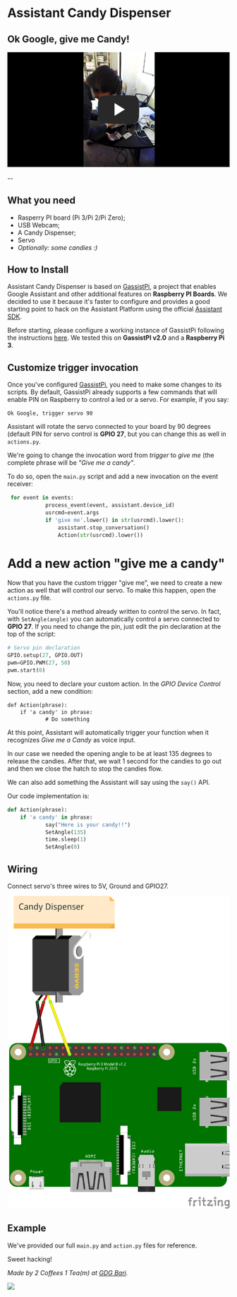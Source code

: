 # Assistant Candy Dispenser
## Ok Google, give me Candy!

[![](https://github.com/2coffees1team/Assistant-Candy-Dispenser/blob/master/video.png)](https://www.youtube.com/watch?v=V4A27NxeOGw)

--
## What you need
 * Rasperry PI board (Pi 3/Pi 2/Pi Zero);
 * USB Webcam;
 * A Candy Dispenser;
 * Servo
 * *Optionally: some candies :)*

## How to Install
Assistant Candy Dispenser is based on [GassistPi](https://github.com/shivasiddharth/GassistPi), a project that enables Google Assistant and other additional features on **Raspberry PI Boards**. We decided to use it because it's faster to configure and provides a good starting point to hack on the Assistant Platform using the official [Assistant SDK](https://developers.google.com/assistant/sdk/).


Before starting, please configure a working instance of GassistPi following the instructions [here](https://github.com/shivasiddharth/GassistPi#first-step--clone-the-project-on-to-pi). We tested this on **GassistPI v2.0** and a **Raspberry Pi 3**.

## Customize trigger invocation
Once you've configured [GassistPi](https://github.com/shivasiddharth/GassistPi#first-step--clone-the-project-on-to-pi), you need to make some changes to its scripts. By default, GassistPi already supports a few commands that will enable PIN on Raspberry to control a led or a servo. For example, if you say:

```
Ok Google, trigger servo 90
```

Assistant will rotate the servo connected to your board by 90 degrees (default PIN for servo control is **GPIO 27**, but you can change this as well in `actions.py`.

We're going to change the invocation word from *trigger* to *give me* (the complete phrase will be *"Give me a candy"*.

To do so, open the `main.py` script and add a new invocation on the event receiver:

```python
 for event in events:
            process_event(event, assistant.device_id)
            usrcmd=event.args
            if 'give me'.lower() in str(usrcmd).lower():
                assistant.stop_conversation()
                Action(str(usrcmd).lower())
```

# Add a new action "give me a candy"
Now that you have the custom trigger "give me", we need to create a new action as well that will control our servo.
To make this happen, open the `actions.py` file.

You'll notice there's a method already written to control the servo. In fact, with `SetAngle(angle)` you can automatically control a servo connected to **GPIO 27**. If you need to change the pin, just edit the pin declaration at the top of the script:

```python
# Servo pin declaration
GPIO.setup(27, GPIO.OUT)
pwm=GPIO.PWM(27, 50)
pwm.start(0)
```

Now, you need to declare your custom action. In the *GPIO Device Control* section, add a new condition:

```
def Action(phrase):
	if 'a candy' in phrase:
            # Do something
```

At this point, Assistant will automatically trigger your function when it recognizes *Give me a Candy* as voice input.

In our case we needed the opening angle to be at least 135 degrees to release the candies. After that, we wait 1 second for the candies to go out and then we close the hatch to stop the candies flow.

We can also add something the Assistant will say using the `say()` API.

Our code implementation is:

```python
def Action(phrase):
    if 'a candy' in phrase:
            say("Here is your candy!!")
            SetAngle(135)
            time.sleep(1)
            SetAngle(0)
```


## Wiring
Connect servo's three wires to 5V, Ground and GPIO27.

![](https://github.com/2coffees1team/Assistant-Candy-Dispenser/blob/master/assistant-candy-dispenser.png)

## Example
We've provided our full `main.py` and `action.py` files for reference.

Sweet hacking!


*Made by 2 Coffees 1 Tea(m) at [GDG Bari](https://gdgbari.org/).*

[![](https://gdgbari.org/img/organizers/gdg-bari.svg)](https://gdgbari.org/)


